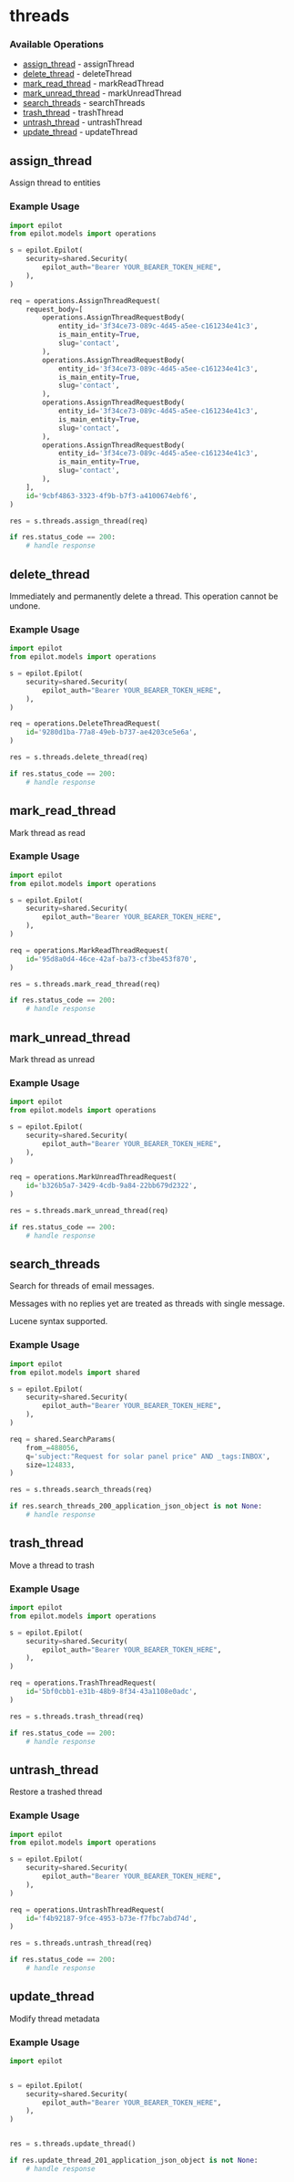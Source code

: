 # threads

### Available Operations

* [assign_thread](#assign_thread) - assignThread
* [delete_thread](#delete_thread) - deleteThread
* [mark_read_thread](#mark_read_thread) - markReadThread
* [mark_unread_thread](#mark_unread_thread) - markUnreadThread
* [search_threads](#search_threads) - searchThreads
* [trash_thread](#trash_thread) - trashThread
* [untrash_thread](#untrash_thread) - untrashThread
* [update_thread](#update_thread) - updateThread

## assign_thread

Assign thread to entities

### Example Usage

```python
import epilot
from epilot.models import operations

s = epilot.Epilot(
    security=shared.Security(
        epilot_auth="Bearer YOUR_BEARER_TOKEN_HERE",
    ),
)

req = operations.AssignThreadRequest(
    request_body=[
        operations.AssignThreadRequestBody(
            entity_id='3f34ce73-089c-4d45-a5ee-c161234e41c3',
            is_main_entity=True,
            slug='contact',
        ),
        operations.AssignThreadRequestBody(
            entity_id='3f34ce73-089c-4d45-a5ee-c161234e41c3',
            is_main_entity=True,
            slug='contact',
        ),
        operations.AssignThreadRequestBody(
            entity_id='3f34ce73-089c-4d45-a5ee-c161234e41c3',
            is_main_entity=True,
            slug='contact',
        ),
        operations.AssignThreadRequestBody(
            entity_id='3f34ce73-089c-4d45-a5ee-c161234e41c3',
            is_main_entity=True,
            slug='contact',
        ),
    ],
    id='9cbf4863-3323-4f9b-b7f3-a4100674ebf6',
)

res = s.threads.assign_thread(req)

if res.status_code == 200:
    # handle response
```

## delete_thread

Immediately and permanently delete a thread. This operation cannot be undone.

### Example Usage

```python
import epilot
from epilot.models import operations

s = epilot.Epilot(
    security=shared.Security(
        epilot_auth="Bearer YOUR_BEARER_TOKEN_HERE",
    ),
)

req = operations.DeleteThreadRequest(
    id='9280d1ba-77a8-49eb-b737-ae4203ce5e6a',
)

res = s.threads.delete_thread(req)

if res.status_code == 200:
    # handle response
```

## mark_read_thread

Mark thread as read

### Example Usage

```python
import epilot
from epilot.models import operations

s = epilot.Epilot(
    security=shared.Security(
        epilot_auth="Bearer YOUR_BEARER_TOKEN_HERE",
    ),
)

req = operations.MarkReadThreadRequest(
    id='95d8a0d4-46ce-42af-ba73-cf3be453f870',
)

res = s.threads.mark_read_thread(req)

if res.status_code == 200:
    # handle response
```

## mark_unread_thread

Mark thread as unread

### Example Usage

```python
import epilot
from epilot.models import operations

s = epilot.Epilot(
    security=shared.Security(
        epilot_auth="Bearer YOUR_BEARER_TOKEN_HERE",
    ),
)

req = operations.MarkUnreadThreadRequest(
    id='b326b5a7-3429-4cdb-9a84-22bb679d2322',
)

res = s.threads.mark_unread_thread(req)

if res.status_code == 200:
    # handle response
```

## search_threads

Search for threads of email messages.

Messages with no replies yet are treated as threads with single message.

Lucene syntax supported.


### Example Usage

```python
import epilot
from epilot.models import shared

s = epilot.Epilot(
    security=shared.Security(
        epilot_auth="Bearer YOUR_BEARER_TOKEN_HERE",
    ),
)

req = shared.SearchParams(
    from_=488056,
    q='subject:"Request for solar panel price" AND _tags:INBOX',
    size=124833,
)

res = s.threads.search_threads(req)

if res.search_threads_200_application_json_object is not None:
    # handle response
```

## trash_thread

Move a thread to trash

### Example Usage

```python
import epilot
from epilot.models import operations

s = epilot.Epilot(
    security=shared.Security(
        epilot_auth="Bearer YOUR_BEARER_TOKEN_HERE",
    ),
)

req = operations.TrashThreadRequest(
    id='5bf0cbb1-e31b-48b9-8f34-43a1108e0adc',
)

res = s.threads.trash_thread(req)

if res.status_code == 200:
    # handle response
```

## untrash_thread

Restore a trashed thread

### Example Usage

```python
import epilot
from epilot.models import operations

s = epilot.Epilot(
    security=shared.Security(
        epilot_auth="Bearer YOUR_BEARER_TOKEN_HERE",
    ),
)

req = operations.UntrashThreadRequest(
    id='f4b92187-9fce-4953-b73e-f7fbc7abd74d',
)

res = s.threads.untrash_thread(req)

if res.status_code == 200:
    # handle response
```

## update_thread

Modify thread metadata

### Example Usage

```python
import epilot


s = epilot.Epilot(
    security=shared.Security(
        epilot_auth="Bearer YOUR_BEARER_TOKEN_HERE",
    ),
)


res = s.threads.update_thread()

if res.update_thread_201_application_json_object is not None:
    # handle response
```
